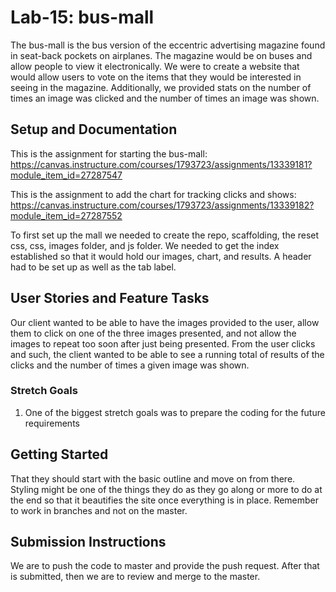 
# Lab-15: bus-mall

The bus-mall is the bus version of the eccentric advertising magazine found in seat-back pockets on airplanes.  The magazine would be on buses and allow people to view it electronically.  We were to create a website that would allow users to vote on the items that they would be interested in seeing in the magazine.  Additionally, we provided stats on the number of times an image was clicked and the number of times an image was shown.

## Setup and Documentation

This is the assignment for starting the bus-mall:  https://canvas.instructure.com/courses/1793723/assignments/13339181?module_item_id=27287547

This is the assignment to add the chart for tracking clicks and shows:  https://canvas.instructure.com/courses/1793723/assignments/13339182?module_item_id=27287552

To first set up the mall we needed to create the repo, scaffolding, the reset css, css, images folder, and js folder.  We needed to get the index established so that it would hold our images, chart, and results.  A header had to be set up as well as the tab label.

## User Stories and Feature Tasks

Our client wanted to be able to have  the images provided to the user, allow them to click on one of the three images presented, and not allow the images to repeat too soon after just being presented.  From the user clicks and such, the client wanted to be able to see a running total of results of the clicks and the number of times a given image was shown.

### Stretch Goals

1. One of the biggest stretch goals was to prepare the coding for the future requirements

## Getting Started

That they should start with the basic outline and move on from there.  Styling might be one of the things they do as they go along or more to do at the end so that it beautifies the site once everything is in place.  Remember to work in branches and not on the master.

## Submission Instructions

We are to push the code to master and provide the push request.  After that is submitted, then we are to review and merge to the master.